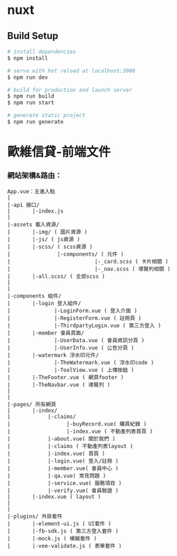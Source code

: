 # nuxt

## Build Setup

```bash
# install dependencies
$ npm install

# serve with hot reload at localhost:3000
$ npm run dev

# build for production and launch server
$ npm run build
$ npm run start

# generate static project
$ npm run generate
```

# 歐維信貸-前端文件

### 網站架構&路由：

    App.vue：主進入點
    |
    |-api 接口/
    |       |-index.js
    |
    |-assets 載入資源/
    |       |-img/ ( 圖片資源 )
    |       |-js/ ( js資源 )
    |       |-scss/ ( scss資源 )
    |               |-components/ ( 元件 )
    |                           |-_card.scss ( 卡片相關 )
    |                           |-_nav.scss ( 導覽列相關 )
    |       |-all.scss/ ( 全部scss )
    |
    |
    |-components 組件/
    |       |-login 登入組件/
    |              |-LoginForm.vue ( 登入介面 )
    |              |-RegisterForm.vue ( 註冊頁 )
    |              |-ThirdpartyLogin.vue ( 第三方登入 )
    |       |-member 會員頁面/
    |              |-UserData.vue ( 會員資訊分頁 )
    |              |-UserInfo.vue ( 公告分頁 )
    |       |-watermark 浮水印元件/
    |              |-TheWatermark.vue ( 浮水印code )
    |              |-ToolView.vue ( 上傳按鈕 )
    |       |-TheFooter.vue ( 網頁footer )
    |       |-TheNavbar.vue ( 導覽列 )
    |
    |
    |-pages/ 所有網頁
    |       |-index/
    |            |-claims/
    |                  |-buyRecord.vue( 購買紀錄 )
    |                  |-index.vue ( 不動產列表首頁 )
    |            |-about.vue( 關於我們 )
    |            |-claims ( 不動產列表layout )
    |            |-index.vue( 首頁 )
    |            |-login.vue( 登入/註冊 )
    |            |-member.vue( 會員中心 )
    |            |-qa.vue( 常見問題 )
    |            |-service.vue( 服務項目 )
    |            |-verify.vue( 會員驗證 )
    |       |-index.vue ( layout )
    |
    |
    |-plugins/ 外掛套件
    |       |-element-ui.js ( UI套件 )
    |       |-fb-sdk.js ( 第三方登入套件 )
    |       |-mock.js ( 模擬套件 )
    |       |-vee-validate.js ( 表單套件 )
